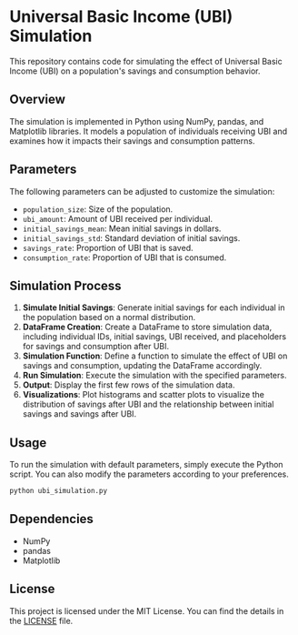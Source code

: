 # Universal Basic Income (UBI) Simulation

This repository contains code for simulating the effect of Universal Basic Income (UBI) on a population's savings and consumption behavior.

## Overview

The simulation is implemented in Python using NumPy, pandas, and Matplotlib libraries. It models a population of individuals receiving UBI and examines how it impacts their savings and consumption patterns.

## Parameters

The following parameters can be adjusted to customize the simulation:

- `population_size`: Size of the population.
- `ubi_amount`: Amount of UBI received per individual.
- `initial_savings_mean`: Mean initial savings in dollars.
- `initial_savings_std`: Standard deviation of initial savings.
- `savings_rate`: Proportion of UBI that is saved.
- `consumption_rate`: Proportion of UBI that is consumed.

## Simulation Process

1. **Simulate Initial Savings**: Generate initial savings for each individual in the population based on a normal distribution.
2. **DataFrame Creation**: Create a DataFrame to store simulation data, including individual IDs, initial savings, UBI received, and placeholders for savings and consumption after UBI.
3. **Simulation Function**: Define a function to simulate the effect of UBI on savings and consumption, updating the DataFrame accordingly.
4. **Run Simulation**: Execute the simulation with the specified parameters.
5. **Output**: Display the first few rows of the simulation data.
6. **Visualizations**: Plot histograms and scatter plots to visualize the distribution of savings after UBI and the relationship between initial savings and savings after UBI.

## Usage

To run the simulation with default parameters, simply execute the Python script. You can also modify the parameters according to your preferences.

```bash
python ubi_simulation.py
```

## Dependencies
- NumPy
- pandas
- Matplotlib

## License

This project is licensed under the MIT License. You can find the details in the [LICENSE](LICENSE) file.
